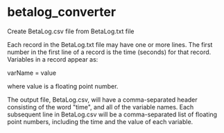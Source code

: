 # betalog_converter
Create BetaLog.csv file from BetaLog.txt file

Each record in the BetaLog.txt file may have one or more lines. The first number in the first 
line of a record is the time (seconds) for that record. Variables in a record appear as:

varName = value

where value is a floating point number.

The output file, BetaLog.csv, will have a comma-separated header consisting of the word "time", 
and all of the variable names. Each subsequent line in BetaLog.csv will be a comma-separated 
list of floating point numbers, including the time and the value of each variable.
